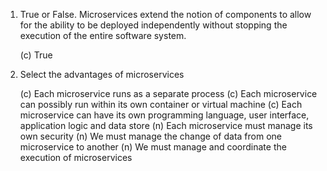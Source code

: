 1. True or False. Microservices extend the notion of components to allow for the ability to be deployed independently without stopping the execution of the entire software system.

   (c) True

2. Select the advantages of microservices

   (c) Each microservice runs as a separate process
   (c) Each microservice can possibly run within its own container or virtual machine
   (c) Each microservice can have its own programming language, user interface, application logic and data store
   (n) Each microservice must manage its own security
   (n) We must manage the change of data from one microservice to another
   (n) We must manage and coordinate the execution of microservices

